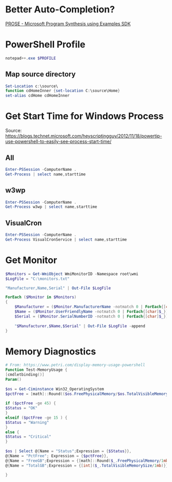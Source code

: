 # Better Auto-Completion?

[PROSE - Microsoft Program Synthesis using Examples SDK](https://microsoft.github.io/prose/)

# PowerShell Profile
```powershell
notepad++.exe $PROFILE
```
## Map source directory
```powershell
Set-Location c:\source\
function cdHomeInner {set-location C:\source\Home}
set-alias cdHome cdHomeInner
```

# Get Start Time for Windows Process
Source: https://blogs.technet.microsoft.com/heyscriptingguy/2012/11/18/powertip-use-powershell-to-easily-see-process-start-time/
## All
```powershell
Enter-PSSession -ComputerName .
Get-Process | select name,starttime
```
## w3wp
```powershell
Enter-PSSession -ComputerName .
Get-Process w3wp | select name,starttime
```
## VisualCron
```powershell
Enter-PSSession -ComputerName .
Get-Process VisualCronService | select name,starttime
```

# Get Monitor
```powershell
$Monitors = Get-WmiObject WmiMonitorID -Namespace root\wmi
$LogFile = "C:\monitors.txt"

"Manufacturer,Name,Serial" | Out-File $LogFile

ForEach ($Monitor in $Monitors)
{
	$Manufacturer = ($Monitor.ManufacturerName -notmatch 0 | ForEach{[char]$_}) -join ""
	$Name = ($Monitor.UserFriendlyName -notmatch 0 | ForEach{[char]$_}) -join ""
	$Serial = ($Monitor.SerialNumberID -notmatch 0 | ForEach{[char]$_}) -join ""
	
	"$Manufacturer,$Name,$Serial" | Out-File $LogFile -append
}
```

# Memory Diagnostics
```powershell
# From: https://www.petri.com/display-memory-usage-powershell
Function Test-MemoryUsage {
[cmdletbinding()]
Param()
 
$os = Get-Ciminstance Win32_OperatingSystem
$pctFree = [math]::Round(($os.FreePhysicalMemory/$os.TotalVisibleMemorySize)*100,2)
 
if ($pctFree -ge 45) {
$Status = "OK"
}
elseif ($pctFree -ge 15 ) {
$Status = "Warning"
}
else {
$Status = "Critical"
}
 
$os | Select @{Name = "Status";Expression = {$Status}},
@{Name = "PctFree"; Expression = {$pctFree}},
@{Name = "FreeGB";Expression = {[math]::Round($_.FreePhysicalMemory/1mb,2)}},
@{Name = "TotalGB";Expression = {[int]($_.TotalVisibleMemorySize/1mb)}}
 
}
```
